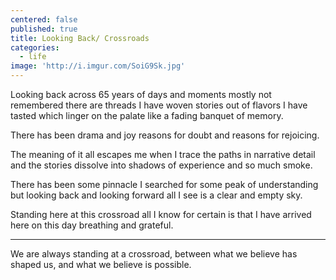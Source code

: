 ```yaml
---
centered: false
published: true
title: Looking Back/ Crossroads
categories:
  - life
image: 'http://i.imgur.com/SoiG9Sk.jpg'
---
```

Looking back across 65 years 
of days and moments
mostly not remembered
there are threads I have woven stories out of
flavors I have tasted
which linger on the palate 
like a fading banquet of memory.

There has been drama
and joy
reasons for doubt
and reasons for rejoicing.

The meaning of it all escapes me
when I trace the paths
in narrative detail
and the stories dissolve
into shadows of experience
and so much smoke.

There has been some pinnacle I searched for
some peak of understanding
but looking back
and looking forward
all I see
is a clear and empty sky.

Standing here at this crossroad
all I know for certain
is that I have arrived here
on this day 
breathing 
and grateful.

---

We are always standing at a crossroad,
between what we believe 
has shaped us,
and what we believe 
is possible.
